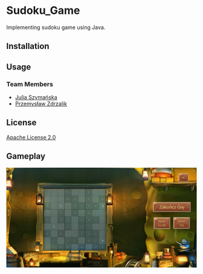 # Sudoku_Game
Implementing sudoku game using Java.

## Installation

## Usage

### Team Members
* [Julia Szymańska](https://github.com/Julaszym1212)
* [Przemysław Zdrzalik](https://github.com/zdrzalik-przemek)

## License
[Apache License 2.0](https://choosealicense.com/licenses/apache-2.0/)

## Gameplay
![GamePlay.png](https://github.com/JuliaSzymanska/Sudoku_Game/blob/master/GamePlay.png)
